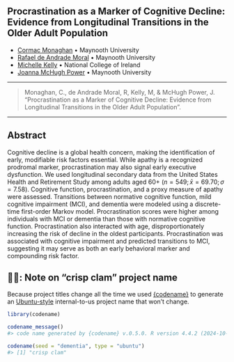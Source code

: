 

<!-- README.md is generated from README.qmd. Please edit that file -->

## Procrastination as a Marker of Cognitive Decline: Evidence from Longitudinal Transitions in the Older Adult Population

- [Cormac Monaghan](https://c-monaghan.github.io/) • Maynooth University
- [Rafael de Andrade Moral](https://rafamoral.github.io/) • Maynooth
  University
- [Michelle
  Kelly](https://www.ncirl.ie/About/A-Z-Staff-Directory/Staff/346) •
  National College of Ireland
- [Joanna McHugh
  Power](https://www.maynoothuniversity.ie/people/joanna-mchugh-power) •
  Maynooth University

------------------------------------------------------------------------

> Monaghan, C., de Andrade Moral, R, Kelly, M, & McHugh Power, J.
> “Procrastination as a Marker of Cognitive Decline: Evidence from
> Longitudinal Transitions in the Older Adult Population”.

------------------------------------------------------------------------

## Abstract

Cognitive decline is a global health concern, making the identification
of early, modifiable risk factors essential. While apathy is a
recognized prodromal marker, procrastination may also signal early
executive dysfunction. We used longitudinal secondary data from the
United States Health and Retirement Study among adults aged 60+
$(n = 549; \bar{x} = 69.70;\sigma = 7.58)$. Cognitive function,
procrastination, and a proxy measure of apathy were assessed.
Transitions between normative cognitive function, mild cognitive
impairment (MCI), and dementia were modeled using a discrete-time
first-order Markov model. Procrastination scores were higher among
individuals with MCI or dementia than those with normative cognitive
function. Procrastination also interacted with age, disproportionately
increasing the risk of decline in the oldest participants.
Procrastination was associated with cognitive impairment and predicted
transitions to MCI, suggesting it may serve as both an early behavioral
marker and compounding risk factor.

## 🥔🐚: Note on “crisp clam” project name

Because project titles change all the time we used
[{codename}](http://svmiller.com/codename/) to generate an
[Ubuntu-style](https://wiki.ubuntu.com/DevelopmentCodeNames)
internal-to-us project name that won’t change.

``` r
library(codename)

codename_message()
#> code name generated by {codename} v.0.5.0. R version 4.4.2 (2024-10-31 ucrt).

codename(seed = "dementia", type = "ubuntu")
#> [1] "crisp clam"
```
